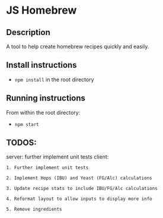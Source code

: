 # JS Homebrew
## Description
A tool to help create homebrew recipes quickly and easily.


## Install instructions
* `npm install` in the root directory

## Running instructions
From within the root directory:
* `npm start`


## TODOS:
server: further implement unit tests
client:

    1. Further implement unit tests

    2. Implement Hops (IBU) and Yeast (FG/Alc) calculations

    3. Update recipe stats to include IBU/FG/Alc calculations

    4. Reformat layout to allow inputs to display more info

    5. Remove ingredients